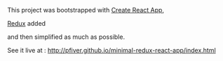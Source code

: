 This project was bootstrapped with [Create React App](https://github.com/facebookincubator/create-react-app),

[Redux](https://github.com/reactjs/redux) added

and then simplified as much as possible.

See it live at : http://pfiver.github.io/minimal-redux-react-app/index.html
